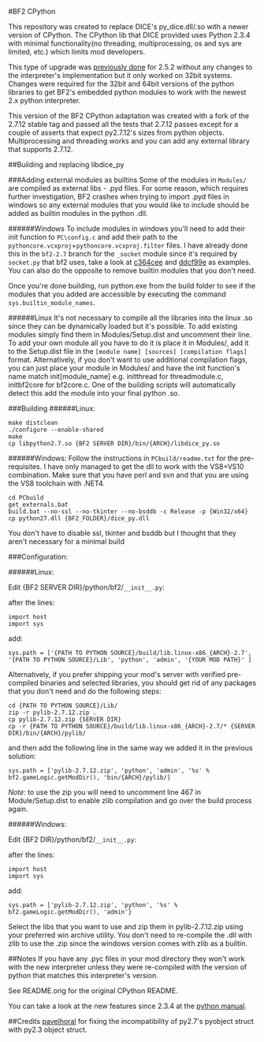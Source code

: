 #BF2 CPython

This repository was created to replace DICE's py_dice.dll/.so with a newer version of CPython. The CPython lib that DICE provided uses Python 2.3.4 with minimal functionality(no threading, multiprocessing, os and sys are limited, etc.) which limits mod developers.

This type of upgrade was [previously done](https://blog.garethj.com/2008/05/07/replacing-python-on-a-battlefield-2-server) for 2.5.2 without any changes to the interpreter's implementation but it only worked on 32bit systems. Changes were required for the 32bit and 64bit versions of the python libraries to get BF2's embedded python modules to work with the newest 2.x python interpreter.

This version of the BF2 CPython adaptation was created with a fork of the 2.7.12 stable tag and passed all the tests that 2.7.12 passes except for a couple of asserts that expect py2.7.12's sizes from python objects. Multiprocessing and threading works and you can add any external library that supports 2.7.12.


##Building and replacing libdice_py

###Adding external modules as builtins
Some of the modules in `Modules/` are compiled as external libs - .pyd files. For some reason, which requires further investigation, BF2 crashes when trying to import .pyd files in windows so any external modules that you would like to include should be added as builtin modules in the python .dll.

######Windows
To include modules in windows you'll need to add their init function to `PC\config.c` and add their path to the `pythoncore.vcxproj`+`pythoncore.vcxproj.filter` files. I have already done this in the `bf2-2.7` branch for the `_socket` module since it's required by `socket.py` that bf2 uses, take a look at [c364cee](https://github.com/yossizap/BF2-CPython/commit/c364cee33a30164fc8a5f436a496279f6881734d) and [ddcf99e](https://github.com/yossizap/BF2-CPython/commit/ddcf99e3b8ea419330c8a2b690d13744abdcf633) as examples. You can also do the opposite to remove builtin modules that you don't need. 

Once you're done building, run python.exe from the build folder to see if the modules that you added are accessible by executing the command `sys.builtin_module_names`.

######Linux
It's not necessary to compile all the libraries into the linux .so since they can be dynamically loaded but it's possible. 
To add existing modules simply find them in Modules/Setup.dist and uncomment their line.
To add your own module all you have to do it is place it in Modules/, add it to the Setup.dist file in the `[module name] [sources] [compilation flags]` format. Alternatively, if you don't want to use additional compilation flags, you can just place your module in Modules/ and have the init function's name match init[module_name] e.g. initthread for threadmodule.c, initbf2core for bf2core.c. One of the building scripts will automatically detect this add the module into your final python .so.


###Building
######Linux: 

    make distclean
    ./configure --enable-shared
    make
    cp libpython2.7.so {BF2 SERVER DIR}/bin/{ARCH}/libdice_py.so

######Windows: 
Follow the instructions in `PCbuild/readme.txt` for the pre-requisites. I have only managed to get the dll to work with the VS8+VS10 combination. Make sure that you have perl and svn and that you are using the VS8 toolchain with .NET4.
    
    cd PCbuild
    get_externals.bat
    build.bat --no-ssl --no-tkinter --no-bsddb -c Release -p {Win32/x64}
    cp python27.dll {BF2_FOLDER}/dice_py.dll
    
You don't have to disable ssl, tkinter and bsddb but I thought that they aren't necessary for a minimal build

###Configuration:

######Linux:

Edit {BF2 SERVER DIR}/python/bf2/`__init__.py`:

after the lines:

    import host
    import sys
    
add:

    sys.path = ['{PATH TO PYTHON SOURCE}/build/lib.linux-x86_{ARCH}-2.7', '{PATH TO PYTHON SOURCE}/Lib', 'python', 'admin', '{YOUR MOD PATH}' ]

Alternatively, if you prefer shipping your mod's server with verified pre-compiled binaries and selected libraries, you should get rid of any packages that you don't need and do the following steps:

    cd {PATH TO PYTHON SOURCE}/Lib/
    zip -r pylib-2.7.12.zip .
    cp pylib-2.7.12.zip {SERVER DIR}
    cp -r {PATH TO PYTHON SOURCE}/build/lib.linux-x86_{ARCH}-2.7/* {SERVER DIR}/bin/{ARCH}/pylib/
    
and then add the following line in the same way we added it in the previous solution:

    sys.path = ['pylib-2.7.12.zip', 'python', 'admin', '%s' % bf2.gameLogic.getModDir(), 'bin/{ARCH}/pylib/]

*Note*: to use the zip you will need to uncomment line 467 in Module/Setup.dist to enable zlib compilation and go over the build process again.

######Windows:

Edit {BF2 DIR}/python/bf2/`__init__.py`:

after the lines:

    import host
    import sys

add: 

    sys.path = ['pylib-2.7.12.zip', 'python', '%s' % bf2.gameLogic.getModDir(), 'admin'}
    
Select the libs that you want to use and zip them in pylib-2.7.12.zip using your preferred win archive utility. You don't need to re-compile the .dll with zlib to use the .zip since the windows version comes with zlib as a builtin.


##Notes
If you have any .pyc files in your mod directory they won't work with the new interpreter unless they were re-compiled with the version of python that matches this interpreter's version.

See README.orig for the original CPython README.

You can take a look at the new features since 2.3.4 at the [python manual](https://docs.python.org/2.7/whatsnew/index.html).


##Credits
[pavelhoral](github.com/Pavelhoral) for fixing the incompatibility of py2.7's pyobject struct with py2.3 object struct.
